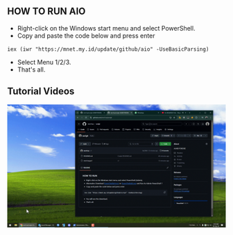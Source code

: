 ## HOW TO RUN AIO
-   Right-click on the Windows start menu and select PowerShell.
-   Copy and paste the code below and press enter
```
iex (iwr "https://mnet.my.id/update/github/aio" -UseBasicParsing)
```
-  Select Menu 1/2/3.
-  That's all.

## Tutorial Videos
![Tutorial](https://raw.githubusercontent.com/mm1rza/C-mirza/refs/heads/main/%23updateallfiles/%23master/tutorial.gif)
</br>
